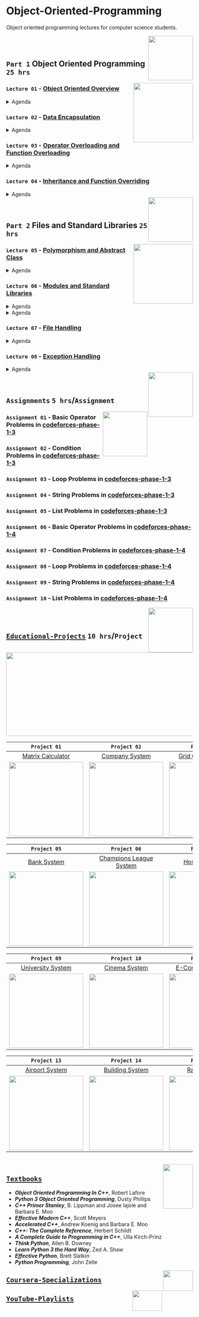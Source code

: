 # Object-Oriented-Programming
Object oriented programming lectures for computer science students.

<img align="right" width="120" height="120" src="https://github.com/cs-MohamedAyman/Computer-Science-Textbooks/blob/master/logos/object-oriented.jpg">
<br>
<br>

## `Part 1` Object Oriented Programming `25 hrs`

<img align="right" width="160" height="160" src="https://github.com/cs-MohamedAyman/Computer-Science-Textbooks/blob/master/logos/practice1.jpg">

### `Lecture 01` - [Object Oriented Overview](https://github.com/cs-MohamedAyman/Object-Oriented-Programming/tree/master/Lectures/README.md)
<details>
  <summary>Agenda</summary><br>

  - Introduction to OOP
  - Classes and Objects
  - Class Attributes
  - Class Methods
  - Class Constructor
  - Class Destructor
</details>

### `Lecture 02` - [Data Encapsulation](https://github.com/cs-MohamedAyman/Object-Oriented-Programming/tree/master/Lectures/README.md)
<details>
  <summary>Agenda</summary><br>

  - Introduction to Data Encapsulation
  - Private Variables
  - Private Methods
  - Static Variables
  - Static Methods
  - Class Prototyping
</details>

### `Lecture 03` - [Operator Overloading and Function Overloading](https://github.com/cs-MohamedAyman/Object-Oriented-Programming/tree/master/Lectures/README.md)
<details>
  <summary>Agenda</summary><br>

  - Introduction to Operator Overloading
  - Input/Output Operators Overloading
  - Arithmetic Operators Overloading
  - Bitwise Operators Overloading
  - Assignment Operators Overloading
  - Subscripting Operator Overloading
  - Function Overloading
</details>

### `Lecture 04` - [Inheritance and Function Overriding](https://github.com/cs-MohamedAyman/Object-Oriented-Programming/tree/master/Lectures/README.md)
<details>
  <summary>Agenda</summary><br>

  - Introduction to Inheritance
  - Access Modifiers
  - Function Overriding
  - Multiple Inheritance
  - Composition Relationship
  - Aggregation Relationship
</details>

<img align="right" width="120" height="120" src="https://github.com/cs-MohamedAyman/Computer-Science-Textbooks/blob/master/logos/object-oriented.jpg">
<br>
<br>

## `Part 2` Files and Standard Libraries `25 hrs`

<img align="right" width="160" height="160" src="https://github.com/cs-MohamedAyman/Computer-Science-Textbooks/blob/master/logos/practice1.jpg">

### `Lecture 05` - [Polymorphism and Abstract Class](https://github.com/cs-MohamedAyman/Object-Oriented-Programming/tree/master/Lectures/README.md)
<details>
  <summary>Agenda</summary><br>

  - Introduction to Polymorphism
  - Abstract Method
  - Abstract Class
  - Interface
  - Data Abstraction
  - UML Class Diagram
</details>

### `Lecture 06` - [Modules and Standard Libraries](https://github.com/cs-MohamedAyman/Object-Oriented-Programming/tree/master/Lectures/README.md)
<details>
  <summary>Agenda</summary><br>

  - Modules in Python
  - Counter Module
  - DefaultDict Module
  - DateTime Module
  - Timedelta Module
  - Calendar Module
</details>

<details>
  <summary>Agenda</summary><br>

  - Modules in C++
  - Cmath Module
  - Random Module
  - Numeric Module
  - Ctime Module
  - C++ Templates
</details>

### `Lecture 07` - [File Handling](https://github.com/cs-MohamedAyman/Object-Oriented-Programming/tree/master/Lectures/README.md)
<details>
  <summary>Agenda</summary><br>

  - Introduction to File Handling
  - Text files
  - CSV files
  - Json files
</details>

### `Lecture 08` - [Exception Handling](https://github.com/cs-MohamedAyman/Object-Oriented-Programming/tree/master/Lectures/README.md)
<details>
  <summary>Agenda</summary><br>

  - Introduction to Exception Handling
  - Types of Exceptions
  - The except Clause with No Exceptions
  - The except Clause with Multiple Exceptions
  - The try/except, else, and finally
  - Assertions
</details>

<img align="right" width="120" height="120" src="https://github.com/cs-MohamedAyman/Computer-Science-Textbooks/blob/master/logos/object-oriented.jpg">
<br>
<br>

## `Assignments` `5 hrs`/`Assignment`

<img align="right" width="120" height="120" src="https://github.com/cs-MohamedAyman/Computer-Science-Textbooks/blob/master/logos/practice2.jpg">

### `Assignment 01` - Basic Operator Problems in [codeforces-phase-1-3](https://github.com/cs-MohamedAyman/Problem-Solving-Training/tree/master/level-1/codeforces-phase-1-3)
### `Assignment 02` - Condition Problems in [codeforces-phase-1-3](https://github.com/cs-MohamedAyman/Problem-Solving-Training/tree/master/level-1/codeforces-phase-1-3)
### `Assignment 03` - Loop Problems in [codeforces-phase-1-3](https://github.com/cs-MohamedAyman/Problem-Solving-Training/tree/master/level-1/codeforces-phase-1-3)
### `Assignment 04` - String Problems in [codeforces-phase-1-3](https://github.com/cs-MohamedAyman/Problem-Solving-Training/tree/master/level-1/codeforces-phase-1-3)
### `Assignment 05` - List Problems in [codeforces-phase-1-3](https://github.com/cs-MohamedAyman/Problem-Solving-Training/tree/master/level-1/codeforces-phase-1-3)
### `Assignment 06` - Basic Operator Problems in [codeforces-phase-1-4](https://github.com/cs-MohamedAyman/Problem-Solving-Training/tree/master/level-1/codeforces-phase-1-4)
### `Assignment 07` - Condition Problems in [codeforces-phase-1-4](https://github.com/cs-MohamedAyman/Problem-Solving-Training/tree/master/level-1/codeforces-phase-1-4)
### `Assignment 08` - Loop Problems in [codeforces-phase-1-4](https://github.com/cs-MohamedAyman/Problem-Solving-Training/tree/master/level-1/codeforces-phase-1-4)
### `Assignment 09` - String Problems in [codeforces-phase-1-4](https://github.com/cs-MohamedAyman/Problem-Solving-Training/tree/master/level-1/codeforces-phase-1-4)
### `Assignment 10` - List Problems in [codeforces-phase-1-4](https://github.com/cs-MohamedAyman/Problem-Solving-Training/tree/master/level-1/codeforces-phase-1-4)

<img align="right" width="120" height="120" src="https://github.com/cs-MohamedAyman/Computer-Science-Textbooks/blob/master/logos/object-oriented.jpg">
<br>
<br>

## [`Educational-Projects`](https://github.com/cs-MohamedAyman/Object-Oriented-Programming/blob/master/Projects/README.md) `10 hrs`/`Project`

<img align="middle" width="900" height="225" src="https://github.com/cs-MohamedAyman/Computer-Science-Textbooks/blob/master/logos/educational-projects.jpg">

|`Project 01` | `Project 02` | `Project 03` | `Project 04` |
|:----:|:----:|:----:|:----:|
| [Matrix Calculator](https://github.com/cs-MohamedAyman/Object-Oriented-Programming/blob/master/Projects/README.md) | [Company System](https://github.com/cs-MohamedAyman/Object-Oriented-Programming/blob/master/Projects/README.md) | [Grid Games System](https://github.com/cs-MohamedAyman/Object-Oriented-Programming/blob/master/Projects/README.md) | [Library System](https://github.com/cs-MohamedAyman/Object-Oriented-Programming/blob/master/Projects/README.md) |
|<img width="200" height="200" src="https://github.com/cs-MohamedAyman/Computer-Science-Textbooks/blob/master/logos/matrix-calculator.jpg">|<img width="200" height="200" src="https://github.com/cs-MohamedAyman/Computer-Science-Textbooks/blob/master/logos/company-system.jpg">|<img width="200" height="200" src="https://github.com/cs-MohamedAyman/Computer-Science-Textbooks/blob/master/logos/grid-games-system.jpg">|<img width="200" height="200" src="https://github.com/cs-MohamedAyman/Computer-Science-Textbooks/blob/master/logos/library-system.jpg">|

|`Project 05` | `Project 06` | `Project 07` | `Project 08` |
|:----:|:----:|:----:|:----:|
| [Bank System](https://github.com/cs-MohamedAyman/Object-Oriented-Programming/blob/master/Projects/README.md) | [Champions League System](https://github.com/cs-MohamedAyman/Object-Oriented-Programming/blob/master/Projects/README.md) | [Hospital System](https://github.com/cs-MohamedAyman/Object-Oriented-Programming/blob/master/Projects/README.md) | [Project Management System](https://github.com/cs-MohamedAyman/Object-Oriented-Programming/blob/master/Projects/README.md) |
|<img width="200" height="200" src="https://github.com/cs-MohamedAyman/Computer-Science-Textbooks/blob/master/logos/bank-system.jpg">|<img width="200" height="200" src="https://github.com/cs-MohamedAyman/Computer-Science-Textbooks/blob/master/logos/champions-league-system.jpg">|<img width="200" height="200" src="https://github.com/cs-MohamedAyman/Computer-Science-Textbooks/blob/master/logos/hospital-system.jpg">|<img width="200" height="200" src="https://github.com/cs-MohamedAyman/Computer-Science-Textbooks/blob/master/logos/project-management-system.jpg">|

|`Project 09` | `Project 10` | `Project 11` | `Project 12` |
|:----:|:----:|:----:|:----:|
| [University System](https://github.com/cs-MohamedAyman/Object-Oriented-Programming/blob/master/Projects/README.md) | [Cinema System](https://github.com/cs-MohamedAyman/Object-Oriented-Programming/blob/master/Projects/README.md) | [E-Commerce System](https://github.com/cs-MohamedAyman/Object-Oriented-Programming/blob/master/Projects/README.md) | [City System](https://github.com/cs-MohamedAyman/Object-Oriented-Programming/blob/master/Projects/README.md) |
|<img width="200" height="200" src="https://github.com/cs-MohamedAyman/Computer-Science-Textbooks/blob/master/logos/university-system.jpg">|<img width="200" height="200" src="https://github.com/cs-MohamedAyman/Computer-Science-Textbooks/blob/master/logos/cinema-system.jpg">|<img width="200" height="200" src="https://github.com/cs-MohamedAyman/Computer-Science-Textbooks/blob/master/logos/e-commerce-system.jpg">|<img width="200" height="200" src="https://github.com/cs-MohamedAyman/Computer-Science-Textbooks/blob/master/logos/city-system.jpg">|

|`Project 13` | `Project 14` | `Project 15` | `Project 16` |
|:----:|:----:|:----:|:----:|
| [Airport System](https://github.com/cs-MohamedAyman/Object-Oriented-Programming/blob/master/Projects/README.md) | [Building System](https://github.com/cs-MohamedAyman/Object-Oriented-Programming/blob/master/Projects/README.md) | [Radio System](https://github.com/cs-MohamedAyman/Object-Oriented-Programming/blob/master/Projects/README.md) | [Transportation System](https://github.com/cs-MohamedAyman/Object-Oriented-Programming/blob/master/Projects/README.md) |
|<img width="200" height="200" src="https://github.com/cs-MohamedAyman/Computer-Science-Textbooks/blob/master/logos/airport-system.jpg">|<img width="200" height="200" src="https://github.com/cs-MohamedAyman/Computer-Science-Textbooks/blob/master/logos/building-system.jpg">|<img width="200" height="200" src="https://github.com/cs-MohamedAyman/Computer-Science-Textbooks/blob/master/logos/radio-system.jpg">|<img width="200" height="200" src="https://github.com/cs-MohamedAyman/Computer-Science-Textbooks/blob/master/logos/transportation-system.jpg">|


<br>
<img align="right" width="80" height="120" src="https://github.com/cs-MohamedAyman/Computer-Science-Textbooks/blob/master/logos/textbooks.jpg">

## [`Textbooks`](https://github.com/cs-MohamedAyman/Computer-Science-Textbooks)

* ***Object Oriented Programming In C++***, Robert Lafore
* ***Python 3 Object Oriented Programming***, Dusty Phillips
* ***C++ Primer Stanley***, B. Lippman and Josee lajoie and Barbara E. Moo
* ***Effective Modern C++***, Scott Meyers
* ***Accelerated C++***, Andrew Koenig and Barbara E. Moo
* ***C++: The Complete Reference***, Herbert Schildt
* ***A Complete Guide to Programming in C++***, Ulla Kirch-Prinz
* ***Think Python***, Allen B. Downey
* ***Learn Python 3 the Hard Way***, Zed A. Shaw
* ***Effective Python***, Brett Slatkin
* ***Python Programming***, John Zelle

<img align="right" width="80" height="55" src="https://github.com/cs-MohamedAyman/Coursera-Specializations/blob/master/organizations-logos/coursera.jpg">

## [`Coursera-Specializations`](https://github.com/cs-MohamedAyman/Coursera-Specializations/blob/master/Computer-Science-Specializations/README.md)

<img align="right" width="80" height="55" src="https://github.com/cs-MohamedAyman/YouTube-Playlists/blob/master/organizations-logos/youtube.jpg">

## [`YouTube-Playlists`](https://github.com/cs-MohamedAyman/YouTube-Playlists/blob/master/Computer-Science-Playlists/README.md)
